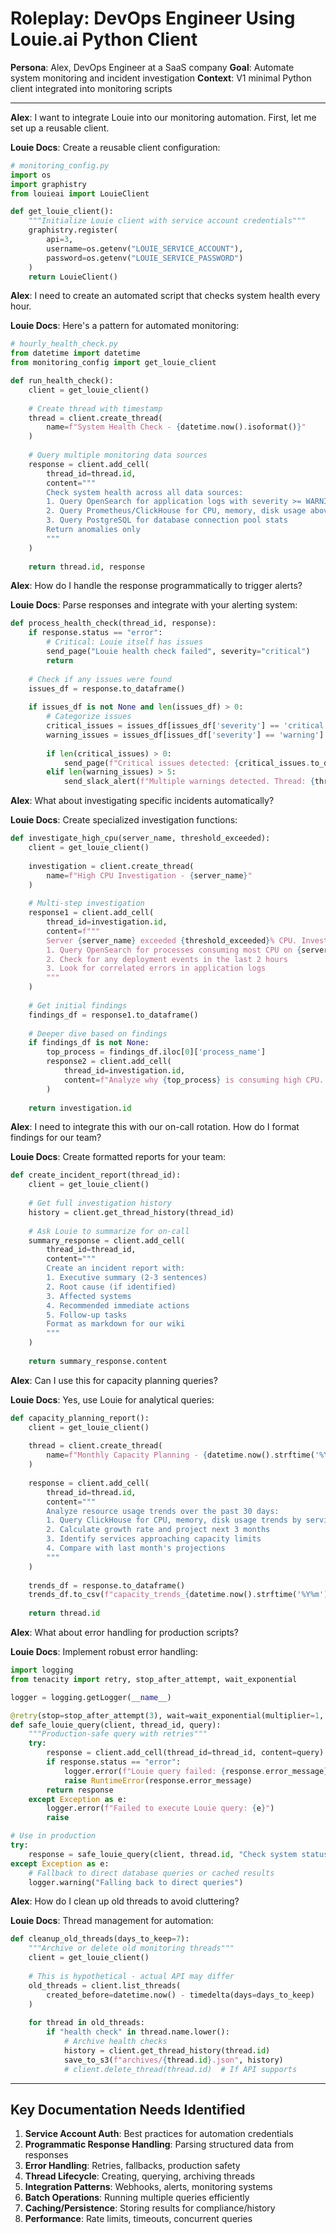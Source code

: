 # Roleplay: DevOps Engineer Using Louie.ai Python Client

**Persona**: Alex, DevOps Engineer at a SaaS company
**Goal**: Automate system monitoring and incident investigation
**Context**: V1 minimal Python client integrated into monitoring scripts

---

**Alex**: I want to integrate Louie into our monitoring automation. First, let me set up a reusable client.

**Louie Docs**: Create a reusable client configuration:
```python
# monitoring_config.py
import os
import graphistry
from louieai import LouieClient

def get_louie_client():
    """Initialize Louie client with service account credentials"""
    graphistry.register(
        api=3, 
        username=os.getenv("LOUIE_SERVICE_ACCOUNT"),
        password=os.getenv("LOUIE_SERVICE_PASSWORD")
    )
    return LouieClient()
```

**Alex**: I need to create an automated script that checks system health every hour.

**Louie Docs**: Here's a pattern for automated monitoring:
```python
# hourly_health_check.py
from datetime import datetime
from monitoring_config import get_louie_client

def run_health_check():
    client = get_louie_client()
    
    # Create thread with timestamp
    thread = client.create_thread(
        name=f"System Health Check - {datetime.now().isoformat()}"
    )
    
    # Query multiple monitoring data sources
    response = client.add_cell(
        thread_id=thread.id,
        content="""
        Check system health across all data sources:
        1. Query OpenSearch for application logs with severity >= WARNING in last hour
        2. Query Prometheus/ClickHouse for CPU, memory, disk usage above 80%
        3. Query PostgreSQL for database connection pool stats
        Return anomalies only
        """
    )
    
    return thread.id, response
```

**Alex**: How do I handle the response programmatically to trigger alerts?

**Louie Docs**: Parse responses and integrate with your alerting system:
```python
def process_health_check(thread_id, response):
    if response.status == "error":
        # Critical: Louie itself has issues
        send_page("Louie health check failed", severity="critical")
        return
    
    # Check if any issues were found
    issues_df = response.to_dataframe()
    
    if issues_df is not None and len(issues_df) > 0:
        # Categorize issues
        critical_issues = issues_df[issues_df['severity'] == 'critical']
        warning_issues = issues_df[issues_df['severity'] == 'warning']
        
        if len(critical_issues) > 0:
            send_page(f"Critical issues detected: {critical_issues.to_dict('records')}")
        elif len(warning_issues) > 5:
            send_slack_alert(f"Multiple warnings detected. Thread: {thread_id}")
```

**Alex**: What about investigating specific incidents automatically?

**Louie Docs**: Create specialized investigation functions:
```python
def investigate_high_cpu(server_name, threshold_exceeded):
    client = get_louie_client()
    
    investigation = client.create_thread(
        name=f"High CPU Investigation - {server_name}"
    )
    
    # Multi-step investigation
    response1 = client.add_cell(
        thread_id=investigation.id,
        content=f"""
        Server {server_name} exceeded {threshold_exceeded}% CPU. Investigate:
        1. Query OpenSearch for processes consuming most CPU on {server_name}
        2. Check for any deployment events in the last 2 hours
        3. Look for correlated errors in application logs
        """
    )
    
    # Get initial findings
    findings_df = response1.to_dataframe()
    
    # Deeper dive based on findings
    if findings_df is not None:
        top_process = findings_df.iloc[0]['process_name']
        response2 = client.add_cell(
            thread_id=investigation.id,
            content=f"Analyze why {top_process} is consuming high CPU. Check for recent code changes or configuration updates."
        )
    
    return investigation.id
```

**Alex**: I need to integrate this with our on-call rotation. How do I format findings for our team?

**Louie Docs**: Create formatted reports for your team:
```python
def create_incident_report(thread_id):
    client = get_louie_client()
    
    # Get full investigation history
    history = client.get_thread_history(thread_id)
    
    # Ask Louie to summarize for on-call
    summary_response = client.add_cell(
        thread_id=thread_id,
        content="""
        Create an incident report with:
        1. Executive summary (2-3 sentences)
        2. Root cause (if identified)
        3. Affected systems
        4. Recommended immediate actions
        5. Follow-up tasks
        Format as markdown for our wiki
        """
    )
    
    return summary_response.content
```

**Alex**: Can I use this for capacity planning queries?

**Louie Docs**: Yes, use Louie for analytical queries:
```python
def capacity_planning_report():
    client = get_louie_client()
    
    thread = client.create_thread(
        name=f"Monthly Capacity Planning - {datetime.now().strftime('%Y-%m')}"
    )
    
    response = client.add_cell(
        thread_id=thread.id,
        content="""
        Analyze resource usage trends over the past 30 days:
        1. Query ClickHouse for CPU, memory, disk usage trends by service
        2. Calculate growth rate and project next 3 months
        3. Identify services approaching capacity limits
        4. Compare with last month's projections
        """
    )
    
    trends_df = response.to_dataframe()
    trends_df.to_csv(f"capacity_trends_{datetime.now().strftime('%Y%m')}.csv")
    
    return thread.id
```

**Alex**: What about error handling for production scripts?

**Louie Docs**: Implement robust error handling:
```python
import logging
from tenacity import retry, stop_after_attempt, wait_exponential

logger = logging.getLogger(__name__)

@retry(stop=stop_after_attempt(3), wait=wait_exponential(multiplier=1, min=4, max=10))
def safe_louie_query(client, thread_id, query):
    """Production-safe query with retries"""
    try:
        response = client.add_cell(thread_id=thread_id, content=query)
        if response.status == "error":
            logger.error(f"Louie query failed: {response.error_message}")
            raise RuntimeError(response.error_message)
        return response
    except Exception as e:
        logger.error(f"Failed to execute Louie query: {e}")
        raise

# Use in production
try:
    response = safe_louie_query(client, thread.id, "Check system status")
except Exception as e:
    # Fallback to direct database queries or cached results
    logger.warning("Falling back to direct queries")
```

**Alex**: How do I clean up old threads to avoid cluttering?

**Louie Docs**: Thread management for automation:
```python
def cleanup_old_threads(days_to_keep=7):
    """Archive or delete old monitoring threads"""
    client = get_louie_client()
    
    # This is hypothetical - actual API may differ
    old_threads = client.list_threads(
        created_before=datetime.now() - timedelta(days=days_to_keep)
    )
    
    for thread in old_threads:
        if "health check" in thread.name.lower():
            # Archive health checks
            history = client.get_thread_history(thread.id)
            save_to_s3(f"archives/{thread.id}.json", history)
            # client.delete_thread(thread.id)  # If API supports
```

---

## Key Documentation Needs Identified

1. **Service Account Auth**: Best practices for automation credentials
2. **Programmatic Response Handling**: Parsing structured data from responses
3. **Error Handling**: Retries, fallbacks, production safety
4. **Thread Lifecycle**: Creating, querying, archiving threads
5. **Integration Patterns**: Webhooks, alerts, monitoring systems
6. **Batch Operations**: Running multiple queries efficiently
7. **Caching/Persistence**: Storing results for compliance/history
8. **Performance**: Rate limits, timeouts, concurrent queries